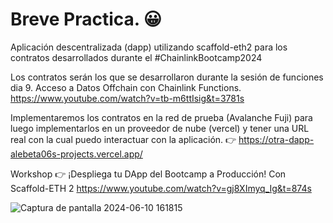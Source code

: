 # Breve Practica. 😀 
Aplicación descentralizada (dapp) utilizando scaffold-eth2 para los contratos desarrollados durante el #ChainlinkBootcamp2024 

Los contratos serán los que se desarrollaron durante la sesión de funciones dia 9. Acceso a Datos Offchain con Chainlink Functions.
https://www.youtube.com/watch?v=tb-m6ttIsig&t=3781s

Implementaremos los contratos en la red de prueba (Avalanche Fuji) para luego implementarlos en un proveedor de nube (vercel) y tener una URL real con la cual puedo interactuar con la aplicación.
👉 https://otra-dapp-alebeta06s-projects.vercel.app/

Workshop 👉 ¡Despliega tu DApp del Bootcamp a Producción! Con Scaffold-ETH 2
https://www.youtube.com/watch?v=gj8XImyq_Ig&t=874s

![Captura de pantalla 2024-06-10 161815](https://github.com/karpathy/build-nanogpt/assets/94909757/db0340d1-a89a-4532-986f-a331b3401997)
